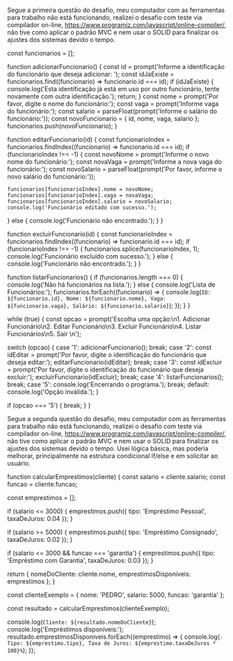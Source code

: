 Segue a primeira questão do desafio, meu computador com as ferramentas para trabalho não está funcionando, 
realizei o desafio com teste via compilador on-line, https://www.programiz.com/javascript/online-compiler/, 
não tive como aplicar o padrão MVC e nem usar o SOLID para finalizar os ajustes dos sistemas devido o tempo.
 

const funcionarios = [];

function adicionarFuncionario() {
  const id = prompt('Informe a identificação do funcionário que deseja adicionar: ');
  const idJaExiste = funcionarios.find((funcionario) => funcionario.id === id);
  if (idJaExiste) {
    console.log('Esta identificação já está em uso por outro funcionário, tente novamente com outra identificação.');
    return; 
  }
  const nome = prompt('Por favor, digite o nome do funcionário:');
  const vaga = prompt('Informe vaga do funcionário:');
  const salario = parseFloat(prompt('Informe o salário do funcionário:'));
  const novoFuncionario = { id, nome, vaga, salario };
  funcionarios.push(novoFuncionario);
}

function editarFuncionario(id) {
  const funcionarioIndex = funcionarios.findIndex((funcionario) => funcionario.id === id);
  if (funcionarioIndex !== -1) {
    const novoNome = prompt('Informe o novo nome do funcionário:');
    const novaVaga = prompt('Informe a nova vaga do funcionário:');
    const novoSalario = parseFloat(prompt('Por favor, informe o novo salário do funcionário:'));
    
    funcionarios[funcionarioIndex].nome = novoNome;
    funcionarios[funcionarioIndex].vaga = novaVaga;
    funcionarios[funcionarioIndex].salario = novoSalario;
    console.log('Funcionário editado com sucesso.');
  } else {
    console.log('Funcionário não encontrado.');
  }
}

function excluirFuncionario(id) {
  const funcionarioIndex = funcionarios.findIndex((funcionario) => funcionario.id === id);
  if (funcionarioIndex !== -1) {
    funcionarios.splice(funcionarioIndex, 1);
    console.log('Funcionário excluído com sucesso.');
  } else {
    console.log('Funcionário não encontrado.');
  }
}

 function listarFuncionarios() {
  if (funcionarios.length === 0) {
    console.log('Não há funcionários na lista.');
  } else {
        console.log('Lista de Funcionários:');
            funcionarios.forEach((funcionario) => {
             console.log(`ID: ${funcionario.id}, Nome: ${funcionario.nome}, Vaga: ${funcionario.vaga}, Salário: ${funcionario.salario}`);
        });
   }
}

while (true) {
  const opcao = prompt('Escolha uma opção:\n1. Adicionar Funcionário\n2. Editar Funcionário\n3. Excluir Funcionário\n4. Listar Funcionários\n5. Sair \n');

  switch (opcao) {
    case '1':
      adicionarFuncionario();
      break;
    case '2':
      const idEditar = prompt('Por favor, digite o identificação do funcionário que deseja editar:');
      editarFuncionario(idEditar);
      break;
    case '3':
      const idExcluir = prompt('Por favor, digite o identificação do funcionário que deseja excluir:');
      excluirFuncionario(idExcluir);
      break;
    case '4':
      listarFuncionarios();
      break;
    case '5':
      console.log('Encerrando o programa.');
      break;
    default:
      console.log('Opção inválida.');
  }

  if (opcao === '5') {
    break;
  }
}


Segue a segunda questão do desafio, meu computador com as ferramentas para trabalho não está funcionando, 
realizei o desafio com teste via compilador on-line, https://www.programiz.com/javascript/online-compiler/, 
não tive como aplicar o padrão MVC e nem usar o SOLID para finalizar os ajustes dos sistemas devido o tempo.
Usei lógica básica, mas poderia melhorar, principalmente na estrutura condicional if/else e em solicitar ao usuário.



function calcularEmprestimos(cliente) {
  const salario = cliente.salario;
  const funcao = cliente.funcao;

  const emprestimos = [];

   if (salario <= 3000) {
    emprestimos.push({ tipo: 'Empréstimo Pessoal', taxaDeJuros: 0.04 });
  }
  
  if (salario >= 5000) {
    emprestimos.push({ tipo: 'Empréstimo Consignado', taxaDeJuros: 0.02 });
  }

  if (salario <= 3000 && funcao === 'garantia') {
    emprestimos.push({ tipo: 'Empréstimo com Garantia', taxaDeJuros: 0.03 });
  }

  return {
    nomeDoCliente: cliente.nome,
    emprestimosDisponiveis: emprestimos
  };
}

const clienteExemplo = {
  nome: 'PEDRO',
  salario: 5000,
  funcao: 'garantia'
};

const resultado = calcularEmprestimos(clienteExemplo);

console.log(`Cliente: ${resultado.nomeDoCliente}`);
console.log('Empréstimos disponíveis:');
resultado.emprestimosDisponiveis.forEach((emprestimo) => {
  console.log(`- Tipo: ${emprestimo.tipo}, Taxa de Juros: ${emprestimo.taxaDeJuros * 100}%`);
});


